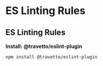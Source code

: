 <!-- This file was generated by @travetto/doc and should not be modified directly -->
<!-- Please modify https://github.com/travetto/travetto/tree/main/module/eslint-plugin/DOC.ts and execute "npx trv doc" to rebuild -->
# ES Linting Rules
## ES Linting Rules

**Install: @travetto/eslint-plugin**
```bash
npm install @travetto/eslint-plugin
```
